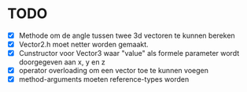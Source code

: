 # TODO
 - [x] Methode om de angle tussen twee 3d vectoren te kunnen bereken
 - [x] Vector2.h moet netter worden gemaakt.
 - [x] Cunstructor voor Vector3 waar "value" als formele parameter wordt doorgegeven aan x, y en z
 - [x] operator overloading om een vector toe te kunnen voegen
 - [x] method-arguments moeten reference-types worden